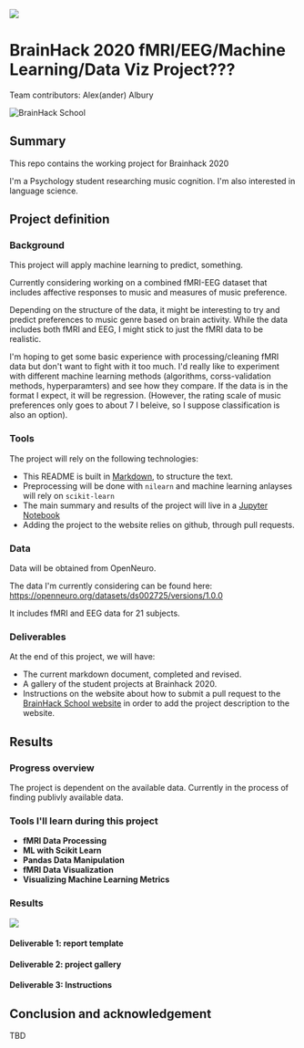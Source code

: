 [![](https://img.shields.io/badge/Visit-our%20project%20page-ff69b4)](https://school.brainhackmtl.org/project/template)

# BrainHack 2020 fMRI/EEG/Machine Learning/Data Viz Project???

Team contributors: Alex(ander) Albury

![BrainHack School](bhs2020.png)

## Summary 

This repo contains the working project for Brainhack 2020

I'm a Psychology student researching music cognition. I'm also interested in language science.

## Project definition 

### Background

This project will apply machine learning to predict, something.

Currently considering working on a combined fMRI-EEG dataset that includes affective responses to music and measures of music preference.

Depending on the structure of the data, it might be interesting to try and predict preferences to music genre based on brain activity. While the data includes both fMRI and EEG, I might stick to just the fMRI data to be realistic.

I'm hoping to get some basic experience with processing/cleaning fMRI data but don't want to fight with it too much. I'd really like to experiment with different machine learning methods (algorithms, corss-validation methods, hyperparamters) and see how they compare. If the data is in the format I expect, it will be regression. (However, the rating scale of music preferences only goes to about 7 I beleive, so I suppose classification is also an option).

### Tools 

The project will rely on the following technologies: 
 * This README is built in [Markdown](https://guides.github.com/features/mastering-markdown/), to structure the text.
 * Preprocessing will be done with `nilearn` and machine learning anlayses will rely on `scikit-learn`
 * The main summary and results of the project will live in a [Jupyter Notebook](https://jupyter.org/index.html) 
 * Adding the project to the website relies on github, through pull requests.

### Data 

Data will be obtained from OpenNeuro.

The data I'm currently considering can be found here:
https://openneuro.org/datasets/ds002725/versions/1.0.0

It includes fMRI and EEG data for 21 subjects.

### Deliverables

At the end of this project, we will have:
 - The current markdown document, completed and revised.
 - A gallery of the student projects at Brainhack 2020.
 - Instructions on the website about how to submit a pull request to the [BrainHack School website](https://github.com/BrainhackMTL/school) in order to add the project description to the website. 

## Results 

### Progress overview

The project is dependent on the available data. Currently in the process of finding publivly available data.

### Tools I'll learn during this project

 * **fMRI Data Processing**
 * **ML with Scikit Learn**
 * **Pandas Data Manipulation**
 * **fMRI Data Visualization**
 * **Visualizing Machine Learning Metrics**
 
### Results

![](https://webstockreview.net/images/coming-soon-png-images-6.png)

#### Deliverable 1: report template


#### Deliverable 2: project gallery


#### Deliverable 3: Instructions 
 

 
 
## Conclusion and acknowledgement

TBD

